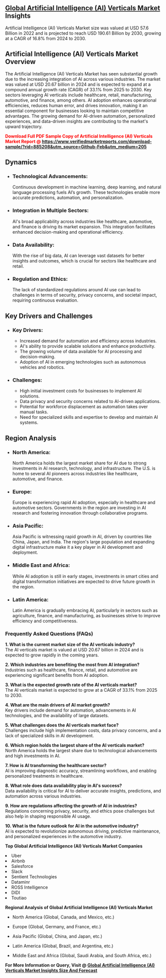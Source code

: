 <h2><a href="https://www.verifiedmarketreports.com/download-sample/?rid=885208&amp;utm_source=Github&amp;utm_medium=205" target="_blank">Global Artificial Intelligence (AI) Verticals Market</a> Insights</h2><p>Artificial Intelligence (AI) Verticals Market size was valued at USD 57.6 Billion in 2022 and is projected to reach USD 190.61 Billion by 2030, growing at a CAGR of 16.8% from 2024 to 2030.</p><p> <h2>Artificial Intelligence (AI) Verticals Market Overview</h2> <p>The Artificial Intelligence (AI) Verticals Market has seen substantial growth due to the increasing integration of AI across various industries. The market was valued at USD 20.67 billion in 2024 and is expected to expand at a compound annual growth rate (CAGR) of 33.1% from 2025 to 2030. Key sectors leveraging AI verticals include healthcare, retail, manufacturing, automotive, and finance, among others. AI adoption enhances operational efficiencies, reduces human error, and drives innovation, making it an essential component for businesses looking to maintain competitive advantages. The growing demand for AI-driven automation, personalized experiences, and data-driven insights are contributing to the market's upward trajectory.</p> <p><strong><p><span class=""><span style="color: #ff0000;"><strong>Download Full PDF Sample Copy of Artificial Intelligence (AI) Verticals Market Report</strong> @ </span><a href="https://www.verifiedmarketreports.com/download-sample/?rid=885208&amp;utm_source=Github-Feb&amp;utm_medium=205" target="_blank">https://www.verifiedmarketreports.com/download-sample/?rid=885208&amp;utm_source=Github-Feb&amp;utm_medium=205</a></span></p></strong></p> <h2>Dynamics</h2> <ul> <li><h3>Technological Advancements:</h3> Continuous development in machine learning, deep learning, and natural language processing fuels AI’s growth. These technologies enable more accurate predictions, automation, and personalization.</li> <li><h3>Integration in Multiple Sectors:</h3> AI's broad applicability across industries like healthcare, automotive, and finance is driving its market expansion. This integration facilitates enhanced decision-making and operational efficiency.</li> <li><h3>Data Availability:</h3> With the rise of big data, AI can leverage vast datasets for better insights and outcomes, which is crucial for sectors like healthcare and retail.</li> <li><h3>Regulation and Ethics:</h3> The lack of standardized regulations around AI use can lead to challenges in terms of security, privacy concerns, and societal impact, requiring continuous evaluation.</li> </ul> <h2>Key Drivers and Challenges</h2> <ul> <li><h3>Key Drivers:</h3> <ul> <li>Increased demand for automation and efficiency across industries.</li> <li>AI's ability to provide scalable solutions and enhance productivity.</li> <li>The growing volume of data available for AI processing and decision-making.</li> <li>Adoption of AI in emerging technologies such as autonomous vehicles and robotics.</li> </ul> </li> <li><h3>Challenges:</h3> <ul> <li>High initial investment costs for businesses to implement AI solutions.</li> <li>Data privacy and security concerns related to AI-driven applications.</li> <li>Potential for workforce displacement as automation takes over manual tasks.</li> <li>Need for specialized skills and expertise to develop and maintain AI systems.</li> </ul> </li> </ul> <h2>Region Analysis</h2> <ul> <li><h3>North America:</h3> North America holds the largest market share for AI due to strong investments in AI research, technology, and infrastructure. The U.S. is home to several AI pioneers across industries like healthcare, automotive, and finance.</li> <li><h3>Europe:</h3> Europe is experiencing rapid AI adoption, especially in healthcare and automotive sectors. Governments in the region are investing in AI research and fostering innovation through collaborative programs.</li> <li><h3>Asia Pacific:</h3> Asia Pacific is witnessing rapid growth in AI, driven by countries like China, Japan, and India. The region's large population and expanding digital infrastructure make it a key player in AI development and deployment.</li> <li><h3>Middle East and Africa:</h3> While AI adoption is still in early stages, investments in smart cities and digital transformation initiatives are expected to drive future growth in the region.</li> <li><h3>Latin America:</h3> Latin America is gradually embracing AI, particularly in sectors such as agriculture, finance, and manufacturing, as businesses strive to improve efficiency and competitiveness.</li> </ul> <h3>Frequently Asked Questions (FAQs)</h3> <p><strong>1. What is the current market size of the AI verticals industry?</strong><br> The AI verticals market is valued at USD 20.67 billion in 2024 and is expected to grow rapidly in the coming years.</p> <p><strong>2. Which industries are benefiting the most from AI integration?</strong><br> Industries such as healthcare, finance, retail, and automotive are experiencing significant benefits from AI adoption.</p> <p><strong>3. What is the expected growth rate of the AI verticals market?</strong><br> The AI verticals market is expected to grow at a CAGR of 33.1% from 2025 to 2030.</p> <p><strong>4. What are the main drivers of AI market growth?</strong><br> Key drivers include demand for automation, advancements in AI technologies, and the availability of large datasets.</p> <p><strong>5. What challenges does the AI verticals market face?</strong><br> Challenges include high implementation costs, data privacy concerns, and a lack of specialized skills in AI development.</p> <p><strong>6. Which region holds the largest share of the AI verticals market?</strong><br> North America holds the largest share due to technological advancements and high investments in AI.</p> <p><strong>7. How is AI transforming the healthcare sector?</strong><br> AI is improving diagnostic accuracy, streamlining workflows, and enabling personalized treatments in healthcare.</p> <p><strong>8. What role does data availability play in AI's success?</strong><br> Data availability is critical for AI to deliver accurate insights, predictions, and automation across various industries.</p> <p><strong>9. How are regulations affecting the growth of AI in industries?</strong><br> Regulations concerning privacy, security, and ethics pose challenges but also help in shaping responsible AI usage.</p> <p><strong>10. What is the future outlook for AI in the automotive industry?</strong><br> AI is expected to revolutionize autonomous driving, predictive maintenance, and personalized experiences in the automotive industry.</p> </p><p><strong>Top Global Artificial Intelligence (AI) Verticals Market Companies</strong></p><div data-test-id=""><p><li>Uber</li><li> Airbnb</li><li> Salesforce</li><li> Slack</li><li> Sentient Technologies</li><li> Dataminr</li><li> ROSS Intelligence</li><li> DIDI</li><li> Toutiao</li></p><div><strong>Regional Analysis of&nbsp;Global Artificial Intelligence (AI) Verticals Market</strong></div><ul><li dir="ltr"><p dir="ltr">North America&nbsp;(Global, Canada, and Mexico, etc.)</p></li><li dir="ltr"><p dir="ltr">Europe (Global, Germany, and France, etc.)</p></li><li dir="ltr"><p dir="ltr">Asia Pacific&nbsp;(Global, China, and Japan, etc.)</p></li><li dir="ltr"><p dir="ltr">Latin America&nbsp;(Global, Brazil, and Argentina, etc.)</p></li><li dir="ltr">Middle East and Africa&nbsp;(Global, Saudi Arabia, and South Africa, etc.)</li></ul><p><strong>For More Information or Query, Visit @&nbsp;</strong><strong><a href="https://www.verifiedmarketreports.com/product/artificial-intelligence-ai-verticals-market/?utm_source=Github&amp;utm_medium=205" target="_blank">Global Artificial Intelligence (AI) Verticals Market Insights Size And Forecast</a></strong></p></div>
